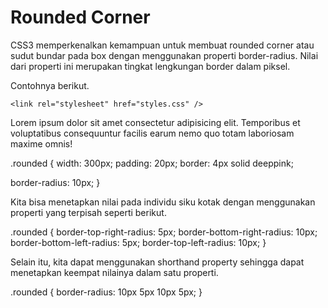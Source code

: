 #  Rounded Corner
CSS3 memperkenalkan kemampuan untuk membuat rounded corner atau sudut bundar pada box dengan menggunakan properti border-radius. Nilai dari properti ini merupakan tingkat lengkungan border dalam piksel.

Contohnya berikut.

<!DOCTYPE html>
<html>
  <head>
    <meta charset="UTF-8" />
    <title>Judul Dokumen</title>
    
    <link rel="stylesheet" href="styles.css" />
  </head>
  <body>
    <p class="rounded">
      Lorem ipsum dolor sit amet consectetur adipisicing elit. Temporibus et voluptatibus
      consequuntur facilis earum nemo quo totam laboriosam maxime omnis!
    </p>
  </body>
</html>

.rounded {
  width: 300px;
  padding: 20px;
  border: 4px solid deeppink;

  border-radius: 10px;
}

Kita bisa menetapkan nilai pada individu siku kotak dengan menggunakan properti yang terpisah seperti berikut.

.rounded {
  border-top-right-radius: 5px;
  border-bottom-right-radius: 10px;
  border-bottom-left-radius: 5px;
  border-top-left-radius: 10px;
}

Selain itu, kita dapat menggunakan shorthand property sehingga dapat menetapkan keempat nilainya dalam satu properti.

.rounded {
  border-radius: 10px 5px 10px 5px;
}